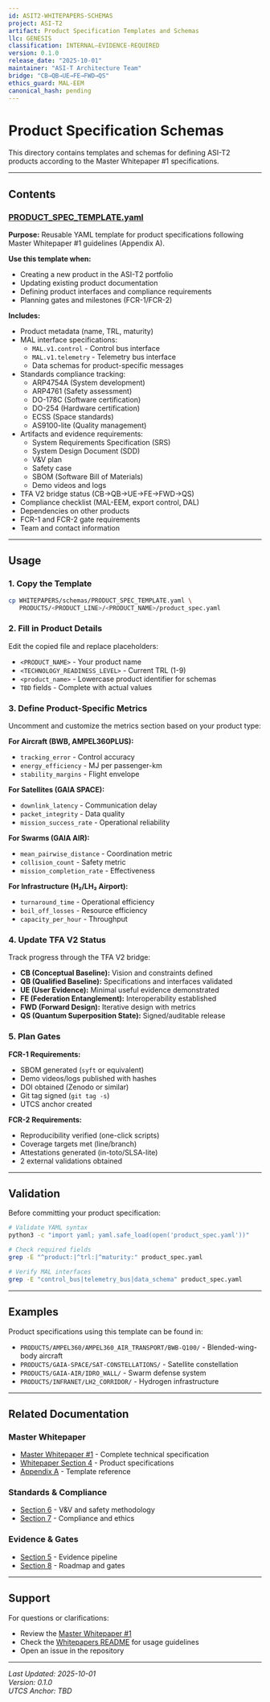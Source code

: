 ```yaml
---
id: ASIT2-WHITEPAPERS-SCHEMAS
project: ASI-T2
artifact: Product Specification Templates and Schemas
llc: GENESIS
classification: INTERNAL–EVIDENCE-REQUIRED
version: 0.1.0
release_date: "2025-10-01"
maintainer: "ASI-T Architecture Team"
bridge: "CB→QB→UE→FE→FWD→QS"
ethics_guard: MAL-EEM
canonical_hash: pending
---
```


# Product Specification Schemas

This directory contains templates and schemas for defining ASI-T2 products according to the Master Whitepaper #1 specifications.

---

## Contents

### [PRODUCT_SPEC_TEMPLATE.yaml](./PRODUCT_SPEC_TEMPLATE.yaml)

**Purpose:** Reusable YAML template for product specifications following Master Whitepaper #1 guidelines (Appendix A).

**Use this template when:**
- Creating a new product in the ASI-T2 portfolio
- Updating existing product documentation
- Defining product interfaces and compliance requirements
- Planning gates and milestones (FCR-1/FCR-2)

**Includes:**
- Product metadata (name, TRL, maturity)
- MAL interface specifications:
  - `MAL.v1.control` - Control bus interface
  - `MAL.v1.telemetry` - Telemetry bus interface
  - Data schemas for product-specific messages
- Standards compliance tracking:
  - ARP4754A (System development)
  - ARP4761 (Safety assessment)
  - DO-178C (Software certification)
  - DO-254 (Hardware certification)
  - ECSS (Space standards)
  - AS9100-lite (Quality management)
- Artifacts and evidence requirements:
  - System Requirements Specification (SRS)
  - System Design Document (SDD)
  - V&V plan
  - Safety case
  - SBOM (Software Bill of Materials)
  - Demo videos and logs
- TFA V2 bridge status (CB→QB→UE→FE→FWD→QS)
- Compliance checklist (MAL-EEM, export control, DAL)
- Dependencies on other products
- FCR-1 and FCR-2 gate requirements
- Team and contact information

---

## Usage

### 1. Copy the Template

```bash
cp WHITEPAPERS/schemas/PRODUCT_SPEC_TEMPLATE.yaml \
   PRODUCTS/<PRODUCT_LINE>/<PRODUCT_NAME>/product_spec.yaml
```

### 2. Fill in Product Details

Edit the copied file and replace placeholders:
- `<PRODUCT_NAME>` - Your product name
- `<TECHNOLOGY_READINESS_LEVEL>` - Current TRL (1-9)
- `<product_name>` - Lowercase product identifier for schemas
- `TBD` fields - Complete with actual values

### 3. Define Product-Specific Metrics

Uncomment and customize the metrics section based on your product type:

**For Aircraft (BWB, AMPEL360PLUS):**
- `tracking_error` - Control accuracy
- `energy_efficiency` - MJ per passenger-km
- `stability_margins` - Flight envelope

**For Satellites (GAIA SPACE):**
- `downlink_latency` - Communication delay
- `packet_integrity` - Data quality
- `mission_success_rate` - Operational reliability

**For Swarms (GAIA AIR):**
- `mean_pairwise_distance` - Coordination metric
- `collision_count` - Safety metric
- `mission_completion_rate` - Effectiveness

**For Infrastructure (H₂/LH₂ Airport):**
- `turnaround_time` - Operational efficiency
- `boil_off_losses` - Resource efficiency
- `capacity_per_hour` - Throughput

### 4. Update TFA V2 Status

Track progress through the TFA V2 bridge:
- **CB (Conceptual Baseline):** Vision and constraints defined
- **QB (Qualified Baseline):** Specifications and interfaces validated
- **UE (User Evidence):** Minimal useful evidence demonstrated
- **FE (Federation Entanglement):** Interoperability established
- **FWD (Forward Design):** Iterative design with metrics
- **QS (Quantum Superposition State):** Signed/auditable release

### 5. Plan Gates

**FCR-1 Requirements:**
- SBOM generated (`syft` or equivalent)
- Demo videos/logs published with hashes
- DOI obtained (Zenodo or similar)
- Git tag signed (`git tag -s`)
- UTCS anchor created

**FCR-2 Requirements:**
- Reproducibility verified (one-click scripts)
- Coverage targets met (line/branch)
- Attestations generated (in-toto/SLSA-lite)
- 2 external validations obtained

---

## Validation

Before committing your product specification:

```bash
# Validate YAML syntax
python3 -c "import yaml; yaml.safe_load(open('product_spec.yaml'))"

# Check required fields
grep -E "^product:|^trl:|^maturity:" product_spec.yaml

# Verify MAL interfaces
grep -E "control_bus|telemetry_bus|data_schema" product_spec.yaml
```

---

## Examples

Product specifications using this template can be found in:

- `PRODUCTS/AMPEL360/AMPEL360_AIR_TRANSPORT/BWB-Q100/` - Blended-wing-body aircraft
- `PRODUCTS/GAIA-SPACE/SAT-CONSTELLATIONS/` - Satellite constellation
- `PRODUCTS/GAIA-AIR/IDRO_WALL/` - Swarm defense system
- `PRODUCTS/INFRANET/LH2_CORRIDOR/` - Hydrogen infrastructure

---

## Related Documentation

### Master Whitepaper
* [Master Whitepaper #1](../MASTER_WHITEPAPER_1.md) - Complete technical specification
* [Whitepaper Section 4](../MASTER_WHITEPAPER_1.md#4-products-vision-state-interfaces-evidence) - Product specifications
* [Appendix A](../MASTER_WHITEPAPER_1.md#a-template-specproductyaml) - Template reference

### Standards & Compliance
* [Section 6](../MASTER_WHITEPAPER_1.md#6-vv-and-safety) - V&V and safety methodology
* [Section 7](../MASTER_WHITEPAPER_1.md#7-compliance-ethics--export) - Compliance and ethics

### Evidence & Gates
* [Section 5](../MASTER_WHITEPAPER_1.md#5-evidence--provenance-qsutcs) - Evidence pipeline
* [Section 8](../MASTER_WHITEPAPER_1.md#8-roadmap--gates) - Roadmap and gates

---

## Support

For questions or clarifications:
- Review the [Master Whitepaper #1](../MASTER_WHITEPAPER_1.md)
- Check the [Whitepapers README](../README.md) for usage guidelines
- Open an issue in the repository

---

*Last Updated: 2025-10-01*  
*Version: 0.1.0*  
*UTCS Anchor: TBD*
